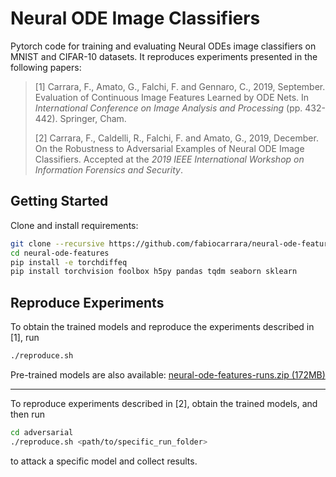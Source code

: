 # Neural ODE Image Classifiers

Pytorch code for training and evaluating Neural ODEs image classifiers on MNIST and CIFAR-10 datasets.
It reproduces experiments presented in the following papers:

> \[1\] Carrara, F., Amato, G., Falchi, F. and Gennaro, C., 2019, September. Evaluation of Continuous Image Features Learned by ODE Nets. In *International Conference on Image Analysis and Processing* (pp. 432-442). Springer, Cham.
> 
> \[2\] Carrara, F., Caldelli, R., Falchi, F. and Amato, G., 2019, December. On the Robustness to Adversarial Examples of Neural ODE Image Classifiers. Accepted at the *2019 IEEE International Workshop on Information Forensics and Security*.

## Getting Started

Clone and install requirements:

```bash
git clone --recursive https://github.com/fabiocarrara/neural-ode-features.git
cd neural-ode-features
pip install -e torchdiffeq
pip install torchvision foolbox h5py pandas tqdm seaborn sklearn
```

## Reproduce Experiments

To obtain the trained models and reproduce the experiments described in \[1\], run

```bash
./reproduce.sh
```

Pre-trained models are also available: [neural-ode-features-runs.zip (172MB)](https://drive.google.com/open?id=1nFsG48Kqk-KQzYSyQNRWQg7D9gZMhrjh)

---

To reproduce experiments described in \[2\], obtain the trained models, and then run

```bash
cd adversarial
./reproduce.sh <path/to/specific_run_folder>
```

to attack a specific model and collect results.
